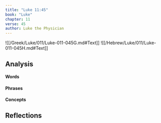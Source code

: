 ```yaml
---
title: "Luke 11:45"
book: "Luke"
chapter: 11
verse: 45
author: Luke the Physician
---
```

![[/Greek/Luke/011/Luke-011-045G.md#Text]]
![[/Hebrew/Luke/011/Luke-011-045H.md#Text]]

## Analysis

#### Words

#### Phrases

#### Concepts

## Reflections
